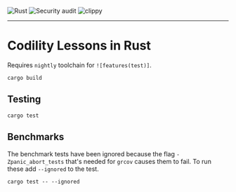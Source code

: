 ![Rust](https://github.com/geoffjay/codility-rs/workflows/Rust/badge.svg)
![Security audit](https://github.com/geoffjay/codility-rs/workflows/Security%20Audit/badge.svg)
![clippy](https://github.com/geoffjay/codility-rs/workflows/Clippy/badge.svg)

---

# Codility Lessons in Rust

Requires `nightly` toolchain for `![features(test)]`.

```shell
cargo build
```

## Testing

```shell
cargo test
```

## Benchmarks

The benchmark tests have been ignored because the flag `-Zpanic_abort_tests` that's needed for `grcov` causes them to
fail. To run these add `--ignored` to the test.

```shell
cargo test -- --ignored
```